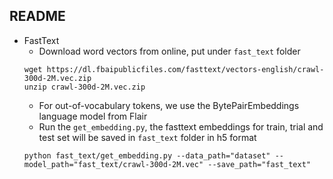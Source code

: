 ## README

- FastText
    - Download word vectors from online, put under `fast_text` folder
    ```
    wget https://dl.fbaipublicfiles.com/fasttext/vectors-english/crawl-300d-2M.vec.zip
    unzip crawl-300d-2M.vec.zip
    ```
    - For out-of-vocabulary tokens, we use the BytePairEmbeddings language model from Flair
    - Run the `get_embedding.py`, the fasttext embeddings for train, trial and test set will be saved in `fast_text` folder in h5 format
    ```
    python fast_text/get_embedding.py --data_path="dataset" --model_path="fast_text/crawl-300d-2M.vec" --save_path="fast_text"
    ```
